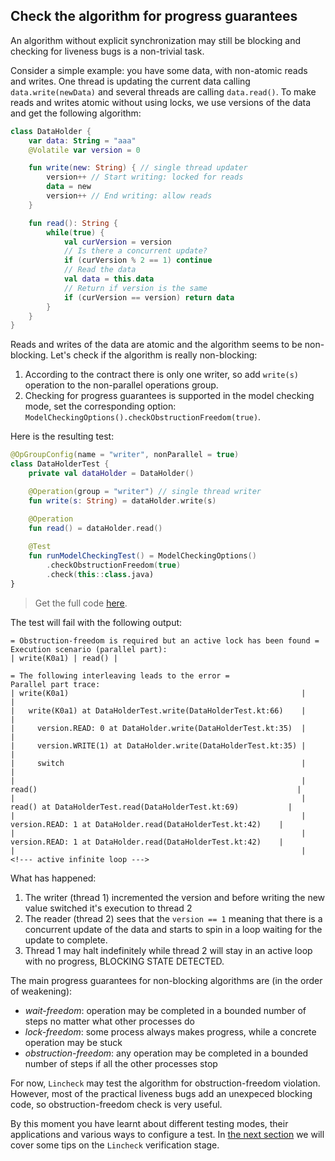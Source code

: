 ## Check the algorithm for progress guarantees

An algorithm without explicit synchronization may still be blocking and checking for liveness bugs is a non-trivial task.

Consider a simple example: you have some data, with non-atomic reads and writes.
One thread is updating the current data calling `data.write(newData)` and several threads are calling `data.read()`.
To make reads and writes atomic without using locks, we use versions of the data and get the following algorithm:

```kotlin
class DataHolder {
    var data: String = "aaa"
    @Volatile var version = 0

    fun write(new: String) { // single thread updater
        version++ // Start writing: locked for reads
        data = new
        version++ // End writing: allow reads
    }

    fun read(): String {
        while(true) {
            val curVersion = version
            // Is there a concurrent update?
            if (curVersion % 2 == 1) continue
            // Read the data
            val data = this.data
            // Return if version is the same
            if (curVersion == version) return data
        }
    }
}
```

Reads and writes of the data are atomic and the algorithm seems to be non-blocking. 
Let's check if the algorithm is really non-blocking:

1. According to the contract there is only one writer, so add `write(s)` operation to the non-parallel 
   operations group.
2. Checking for progress guarantees is supported in the model checking mode, set the corresponding option:
   `ModelCheckingOptions().checkObstructionFreedom(true)`.

Here is the resulting test:

```kotlin
@OpGroupConfig(name = "writer", nonParallel = true)
class DataHolderTest {
    private val dataHolder = DataHolder()

    @Operation(group = "writer") // single thread writer
    fun write(s: String) = dataHolder.write(s)

    @Operation
    fun read() = dataHolder.read()
    
    @Test
    fun runModelCheckingTest() = ModelCheckingOptions()
        .checkObstructionFreedom(true)
        .check(this::class.java)
}
```

> Get the full code [here](../src/jvm/test/org/jetbrains/kotlinx/lincheck/test/guide/DataHolderTest.kt).

The test will fail with the following output:

```text
= Obstruction-freedom is required but an active lock has been found =
Execution scenario (parallel part):
| write(K0a1) | read() |

= The following interleaving leads to the error =
Parallel part trace:
| write(K0a1)                                                    |                                                                 |
|   write(K0a1) at DataHolderTest.write(DataHolderTest.kt:66)    |                                                                 |
|     version.READ: 0 at DataHolder.write(DataHolderTest.kt:35)  |                                                                 |
|     version.WRITE(1) at DataHolder.write(DataHolderTest.kt:35) |                                                                 |
|     switch                                                     |                                                                 |
|                                                                | read()                                                          |
|                                                                |   read() at DataHolderTest.read(DataHolderTest.kt:69)           |
|                                                                |     version.READ: 1 at DataHolder.read(DataHolderTest.kt:42)    |
|                                                                |     version.READ: 1 at DataHolder.read(DataHolderTest.kt:42)    |
|                                                                |                  <!--- active infinite loop --->
```

What has happened:
1. The writer (thread 1) incremented the version and before writing the new value switched it's execution to thread 2
2. The reader (thread 2) sees that the `version == 1` meaning that there is a concurrent update of the data and starts to spin
    in a loop waiting for the update to complete.
3. Thread 1 may halt indefinitely while thread 2 will stay in an active loop with no progress, BLOCKING STATE DETECTED.

The main progress guarantees for non-blocking algorithms are (in the order of weakening):
- _wait-freedom_: operation may be completed in a bounded number of steps no matter what other processes do
- _lock-freedom_: some process always makes progress, while a concrete operation may be stuck
- _obstruction-freedom_: any operation may be completed in a bounded number of steps if all the other processes stop

For now, `Lincheck` may test the algorithm for obstruction-freedom violation. However, most of the practical liveness bugs
 add an unexpeced blocking code, so obstruction-freedom check is very useful.

By this moment you have learnt about different testing modes, their applications and various ways to configure a test.
In [the next section](verification.md) we will cover some tips on the `Lincheck` verification stage.  

